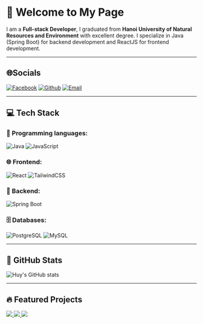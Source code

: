 # 👋 Welcome to My Page

I am a **Full-stack Developer**, I graduated from **Hanoi University of Natural Resources and Environment** with excellent degree. I specialize in Java (Spring Boot) for backend development and ReactJS for frontend development.

---

## 🌐Socials
[![Facebook](https://img.shields.io/badge/Facebook-%231877F2.svg?logo=Facebook&logoColor=white)](https://www.facebook.com/huy4403/) [![Github](https://img.shields.io/badge/GitHub-%23000000.svg?logo=GitHub&logoColor=white)](https://github.com/huy4403/) [![Email](https://img.shields.io/badge/Email-%23FF6F61.svg?logo=gmail&logoColor=white)](mailto:huy4403nd@gmail.com)

---

## 💻 Tech Stack

### 🧠 Programming languages:
![Java](https://img.shields.io/badge/java-%23ED8B00.svg?style=for-the-badge&logo=openjdk&logoColor=white)
![JavaScript](https://img.shields.io/badge/javascript-%23323330.svg?style=for-the-badge&logo=javascript&logoColor=%23F7DF1E)

### 🌐 Frontend:
![React](https://img.shields.io/badge/react-%2320232a.svg?style=for-the-badge&logo=react&logoColor=%2361DAFB)
![TailwindCSS](https://img.shields.io/badge/tailwindcss-%2338B2AC.svg?style=for-the-badge&logo=tailwind-css&logoColor=white)

### 🧰 Backend:
![Spring Boot](https://img.shields.io/badge/spring%20boot-%236DB33F.svg?style=for-the-badge&logo=spring-boot&logoColor=white)

### 🗄️ Databases:
![PostgreSQL](https://img.shields.io/badge/PostgreSQL-%23336791.svg?style=for-the-badge&logo=postgresql&logoColor=white)
![MySQL](https://img.shields.io/badge/MySQL-005C84?style=for-the-badge&logo=mysql&logoColor=white)

---

## 🌟 GitHub Stats

![Huy's GitHub stats](https://github-readme-stats-git-masterrstaa-rickstaa.vercel.app/api?username=huy4403&show_icons=true&theme=tokyonight&hide=contribs,prs,issues)

---

## 🔥 Featured Projects
<a href="https://github.com/huy4403/Backend_Ecommerce">
  <img src="https://github-readme-stats.vercel.app/api/pin/?username=huy4403&repo=Backend_Ecommerce&theme=radical" />
</a>
<a href="https://github.com/huy4403/Max30100-Firebase-Android-Application">
  <img src="https://github-readme-stats.vercel.app/api/pin/?username=huy4403&repo=Max30100-Firebase-Android-Application&theme=merko" />
</a>
<a href="https://github.com/huy4403/Ecommerce_HTML-CSS-JS">
  <img src="https://github-readme-stats.vercel.app/api/pin/?username=huy4403&repo=Ecommerce_HTML-CSS-JS&theme=gruvbox" />
</a>